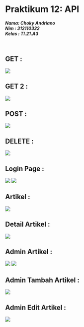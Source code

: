 
# Praktikum 12: API

**_Nama: Choky Andriano_** <br/>
**_Nim : 312110322_** <br/>
**_Kelas : TI.21.A3_** <br/>

<br/>

## GET : 
<img src="img/GET.png">

## GET 2 : 
<img src="img/GET2.png">

## POST : 
<img src="img/POST.png">

## DELETE : 
<img src="img/DELETE.png">

## Login Page : 
<img src="img/login-page.png">
<img src="img/user-login.png">

## Artikel : 
<img src="img/artikel.png">

<br/>

## Detail Artikel : 
<img src="img/detail-artikel.png">

<br/>

## Admin Artikel : 
<img src="img/admin-artikel.png">
<img src="img/admin-artikel1.png">

<br/>

## Admin Tambah Artikel : 
<img src="img/add-artikel.png">

<br/>

## Admin Edit Artikel : 
<img src="img/edit-artikel.png">

<br/>

